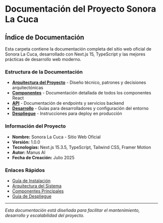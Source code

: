 # Documentación del Proyecto Sonora La Cuca

## Índice de Documentación

Esta carpeta contiene la documentación completa del sitio web oficial de Sonora La Cuca, desarrollado con Next.js 15, TypeScript y las mejores prácticas de desarrollo web moderno.

### Estructura de la Documentación

- **[Arquitectura del Proyecto](./architecture/)** - Diseño técnico, patrones y decisiones arquitectónicas
- **[Componentes](./components/)** - Documentación detallada de todos los componentes React
- **[API](./api/)** - Documentación de endpoints y servicios backend
- **[Desarrollo](./development/)** - Guías para desarrolladores y configuración del entorno
- **[Despliegue](./deployment/)** - Instrucciones para deploy en producción

### Información del Proyecto

- **Nombre:** Sonora La Cuca - Sitio Web Oficial
- **Versión:** 1.0.0
- **Tecnologías:** Next.js 15.3.5, TypeScript, Tailwind CSS, Framer Motion
- **Autor:** Manus AI
- **Fecha de Creación:** Julio 2025

### Enlaces Rápidos

- [Guía de Instalación](./development/installation.md)
- [Arquitectura del Sistema](./architecture/overview.md)
- [Componentes Principales](./components/overview.md)
- [Guía de Despliegue](./deployment/vercel.md)

---

*Esta documentación está diseñada para facilitar el mantenimiento, desarrollo y escalabilidad del proyecto.*

